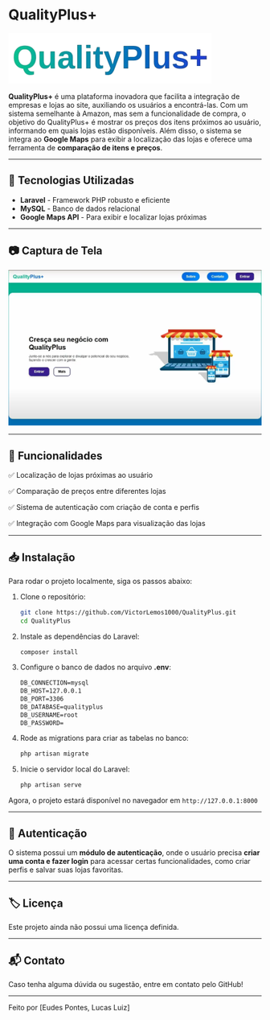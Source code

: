 # QualityPlus+

![QualityPlus+ Logo](assets/Qualityplus.png)

**QualityPlus+** é uma plataforma inovadora que facilita a integração de empresas e lojas ao site, auxiliando os usuários a encontrá-las. Com um sistema semelhante à Amazon, mas sem a funcionalidade de compra, o objetivo do QualityPlus+ é mostrar os preços dos itens próximos ao usuário, informando em quais lojas estão disponíveis. Além disso, o sistema se integra ao **Google Maps** para exibir a localização das lojas e oferece uma ferramenta de **comparação de itens e preços**.

---

## 🚀 Tecnologias Utilizadas

- **Laravel** - Framework PHP robusto e eficiente
- **MySQL** - Banco de dados relacional
- **Google Maps API** - Para exibir e localizar lojas próximas

---

## 📷 Captura de Tela

![Tela Inicial](assets/tela_inicial.png)

---

## 📌 Funcionalidades

✅ Localização de lojas próximas ao usuário 

✅ Comparação de preços entre diferentes lojas 

✅ Sistema de autenticação com criação de conta e perfis 

✅ Integração com Google Maps para visualização das lojas 

---

## 📥 Instalação

Para rodar o projeto localmente, siga os passos abaixo:

1. Clone o repositório:
   ```bash
   git clone https://github.com/VictorLemos1000/QualityPlus.git
   cd QualityPlus
   ```

2. Instale as dependências do Laravel:
   ```bash
   composer install
   ```

3. Configure o banco de dados no arquivo **.env**:
   ```
   DB_CONNECTION=mysql
   DB_HOST=127.0.0.1
   DB_PORT=3306
   DB_DATABASE=qualityplus
   DB_USERNAME=root
   DB_PASSWORD=
   ```

4. Rode as migrations para criar as tabelas no banco:
   ```bash
   php artisan migrate
   ```

5. Inicie o servidor local do Laravel:
   ```bash
   php artisan serve
   ```

Agora, o projeto estará disponível no navegador em `http://127.0.0.1:8000`

---

## 🔑 Autenticação

O sistema possui um **módulo de autenticação**, onde o usuário precisa **criar uma conta e fazer login** para acessar certas funcionalidades, como criar perfis e salvar suas lojas favoritas.

---

## 🏷️ Licença

Este projeto ainda não possui uma licença definida.

---

## 📬 Contato

Caso tenha alguma dúvida ou sugestão, entre em contato pelo GitHub!

---

Feito por [Eudes Pontes, Lucas Luiz]
